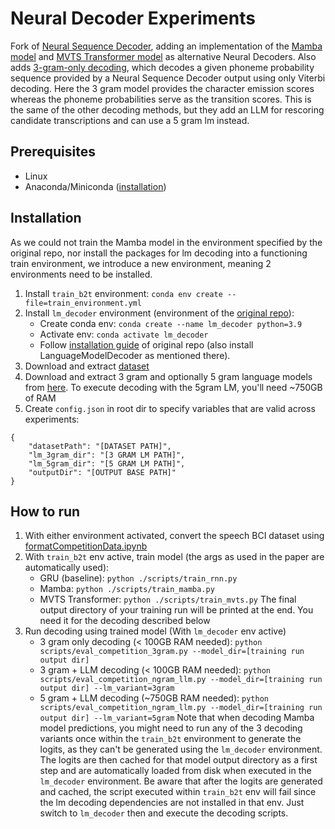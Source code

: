 # Neural Decoder Experiments

Fork of [Neural Sequence Decoder](https://github.com/cffan/neural_seq_decoder), adding an implementation of the [Mamba model](https://github.com/state-spaces/mamba/tree/main?tab=readme-ov-file) and [MVTS Transformer model](https://github.com/gzerveas/mvts_transformer) as alternative Neural Decoders.
Also adds [3-gram-only decoding](./scripts/eval_competition_3gram.py), which decodes a given phoneme probability sequence provided by a Neural Sequence Decoder output using only Viterbi decoding. Here the 3 gram model provides the character emission scores whereas the phoneme probabilities serve as the transition scores.
This is the same of the other decoding methods, but they add an LLM for rescoring candidate transcriptions and can use a 5 gram lm instead.

## Prerequisites
- Linux
- Anaconda/Miniconda ([installation](https://docs.anaconda.com/free/anaconda/install/linux/))

## Installation
As we could not train the Mamba model in the environment specified by the original repo, nor install the packages for lm decoding into a functioning train environment, we introduce a new environment, meaning 2 environments need to be installed.
1. Install `train_b2t` environment: `conda env create --file=train_environment.yml`
2. Install `lm_decoder` environment (environment of the [original repo](https://github.com/fwillett/speechBCI/)):
    - Create conda env: `conda create --name lm_decoder python=3.9 `
    - Activate env: `conda activate lm_decoder`
    - Follow [installation guide](https://github.com/fwillett/speechBCI/tree/main?tab=readme-ov-file#installation) of original repo (also install LanguageModelDecoder as mentioned there).
3. Download and extract [dataset](https://datadryad.org/stash/dataset/doi:10.5061/dryad.x69p8czpq)
3. Download and extract 3 gram and optionally 5 gram language models from [here](https://doi.org/10.5061/dryad.x69p8czpq). To execute decoding with the 5gram LM, you'll need ~750GB of RAM
4. Create `config.json` in root dir to specify variables that are valid across experiments:
```
{
    "datasetPath": "[DATASET PATH]",
    "lm_3gram_dir": "[3 GRAM LM PATH]",
    "lm_5gram_dir": "[5 GRAM LM PATH]",
    "outputDir": "[OUTPUT BASE PATH]"
}
```
## How to run

1. With either environment activated, convert the speech BCI dataset using [formatCompetitionData.ipynb](./notebooks/formatCompetitionData.ipynb)
2. With `train_b2t` env active, train model (the args as used in the paper are automatically used): 
    - GRU (baseline): `python ./scripts/train_rnn.py`
    - Mamba: `python ./scripts/train_mamba.py`
    - MVTS Transformer: `python ./scripts/train_mvts.py`
    The final output directory of your training run will be printed at the end.
    You need it for the decoding described below
3. Run decoding using trained model (With `lm_decoder` env active)
    - 3 gram only decoding (< 100GB RAM needed): `python scripts/eval_competition_3gram.py --model_dir=[training run output dir]`
    - 3 gram + LLM decoding (< 100GB RAM needed): `python scripts/eval_competition_ngram_llm.py --model_dir=[training run output dir] --lm_variant=3gram`
    - 5 gram + LLM decoding (~750GB RAM needed): `python scripts/eval_competition_ngram_llm.py --model_dir=[training run output dir] --lm_variant=5gram`
    Note that when decoding Mamba model predictions, you might need to run any of the 3 decoding variants once within the `train_b2t` environment to generate the logits, as they can't be generated using the `lm_decoder` environment.
    The logits are then cached for that model output directory as a first step and are automatically loaded from disk when executed in the `lm_decoder` environment.
    Be aware that after the logits are generated and cached, the script executed within `train_b2t` env will fail since the lm decoding dependencies are not installed in that env. Just switch to `lm_decoder` then and execute the decoding scripts.



